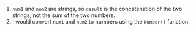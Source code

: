 1. `num1` and `num2` are strings, so `result` is the concatenation of the two strings, not the sum of the two numbers. 
2. I would convert `num1` and `num2` to numbers using the `Number()` function.